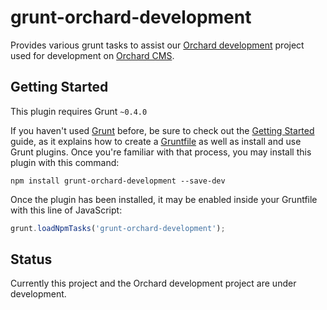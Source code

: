 # grunt-orchard-development

Provides various grunt tasks to assist our [Orchard development](https://github.com/moov2/grunt-orchard-development) project used for development on [Orchard CMS](http://www.orchardproject.net/).

## Getting Started

This plugin requires Grunt `~0.4.0`

If you haven't used [Grunt](http://gruntjs.com/) before, be sure to check out the [Getting Started](http://gruntjs.com/getting-started) guide, as it explains how to create a [Gruntfile](http://gruntjs.com/sample-gruntfile) as well as install and use Grunt plugins. Once you're familiar with that process, you may install this plugin with this command:

```shell
npm install grunt-orchard-development --save-dev
```

Once the plugin has been installed, it may be enabled inside your Gruntfile with this line of JavaScript:

```js
grunt.loadNpmTasks('grunt-orchard-development');
```

## Status

Currently this project and the Orchard development project are under development.

